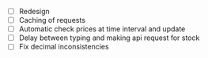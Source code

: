 - [ ] Redesign
- [ ] Caching of requests
- [ ] Automatic check prices at time interval and update
- [ ] Delay between typing and making api request for stock
- [ ] Fix decimal inconsistencies
